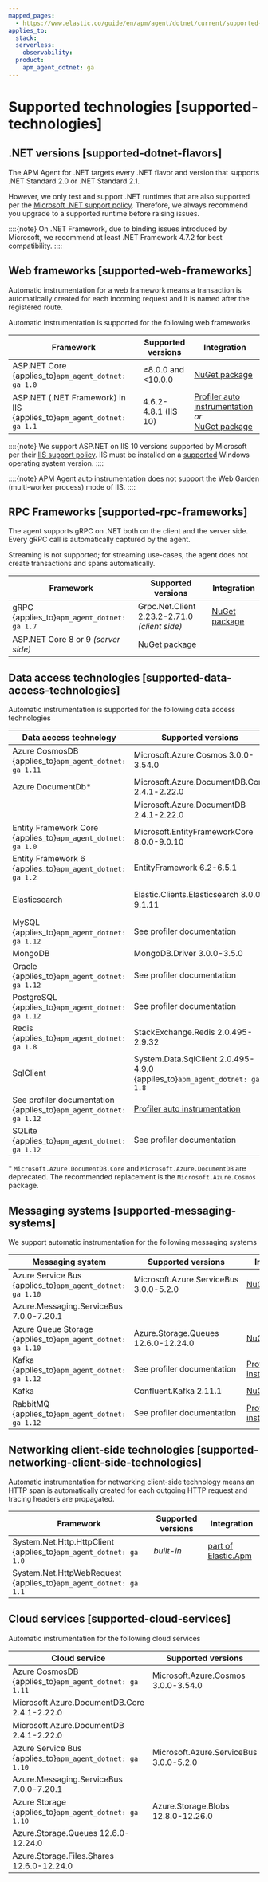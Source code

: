 ```yaml
---
mapped_pages:
  - https://www.elastic.co/guide/en/apm/agent/dotnet/current/supported-technologies.html
applies_to:
  stack:
  serverless:
    observability:
  product:
    apm_agent_dotnet: ga
---
```


# Supported technologies [supported-technologies]


## .NET versions [supported-dotnet-flavors]

The APM Agent for .NET targets every .NET flavor and version that supports .NET Standard 2.0 or .NET Standard 2.1.

However, we only test and support .NET runtimes that are also supported per the [Microsoft .NET support policy](https://dotnet.microsoft.com/platform/support/policy/dotnet-core). Therefore, we always recommend you upgrade to a supported runtime before raising issues.

::::{note}
On .NET Framework, due to binding issues introduced by Microsoft, we recommend at least .NET Framework 4.7.2 for best compatibility.
::::


## Web frameworks [supported-web-frameworks]

Automatic instrumentation for a web framework means a transaction is automatically created for each incoming request and it is named after the registered route.

Automatic instrumentation is supported for the following web frameworks

| Framework | Supported versions | Integration |
| --- | --- | --- |
| ASP.NET Core {applies_to}`apm_agent_dotnet: ga 1.0` | ≥8.0.0 and <10.0.0 | [NuGet package](/reference/setup-asp-net-core.md) |
| ASP.NET (.NET Framework) in IIS  {applies_to}`apm_agent_dotnet: ga 1.1` | 4.6.2-4.8.1 (IIS 10) | [Profiler auto instrumentation](/reference/setup-auto-instrumentation.md)<br>*or*<br>[NuGet package](/reference/setup-asp-dot-net.md) |

::::{note}
We support ASP.NET on IIS 10 versions supported by Microsoft per their [IIS support policy](https://learn.microsoft.com/lifecycle/products/internet-information-services-iis).
IIS must be installed on a [supported](https://learn.microsoft.com/windows/release-health/windows-server-release-info#windows-server-major-versions-by-servicing-option--) Windows operating system version.
::::

::::{note}
APM Agent auto instrumentation does not support the Web Garden (multi-worker process) mode of IIS. 
::::


## RPC Frameworks [supported-rpc-frameworks]

The agent supports gRPC on .NET both on the client and the server side. Every gRPC call is automatically captured by the agent.

Streaming is not supported; for streaming use-cases, the agent does not create transactions and spans automatically.

| Framework | Supported versions | Integration |
| --- | --- | --- |
| gRPC {applies_to}`apm_agent_dotnet: ga 1.7` | Grpc.Net.Client 2.23.2-2.71.0 *(client side)* | [NuGet package](/reference/setup-grpc.md) |
| ASP.NET Core 8 or 9 *(server side)* | [NuGet package](/reference/setup-asp-net-core.md) |


## Data access technologies [supported-data-access-technologies]

Automatic instrumentation is supported for the following data access technologies

| Data access technology | Supported versions | Integration |
| --- | --- | --- |
| Azure CosmosDB {applies_to}`apm_agent_dotnet: ga 1.11` | Microsoft.Azure.Cosmos 3.0.0-3.54.0 | [NuGet package](/reference/setup-azure-cosmosdb.md) |
| Azure DocumentDb\* | Microsoft.Azure.DocumentDB.Core 2.4.1-2.22.0 | [NuGet package](/reference/setup-azure-cosmosdb.md) |
| | Microsoft.Azure.DocumentDB 2.4.1-2.22.0 | [NuGet package](/reference/setup-azure-cosmosdb.md) |
| Entity Framework Core {applies_to}`apm_agent_dotnet: ga 1.0` | Microsoft.EntityFrameworkCore 8.0.0-9.0.10 | [NuGet package](/reference/setup-ef-core.md) |
| Entity Framework 6 {applies_to}`apm_agent_dotnet: ga 1.2` | EntityFramework 6.2-6.5.1 | [NuGet package](/reference/setup-ef6.md) |
| Elasticsearch | Elastic.Clients.Elasticsearch 8.0.0-9.1.11 | via OpenTelemetry Bridge |
| MySQL {applies_to}`apm_agent_dotnet: ga 1.12` | See profiler documentation | [Profiler auto instrumentation](/reference/setup-auto-instrumentation.md) |
| MongoDB | MongoDB.Driver 3.0.0-3.5.0 | [NuGet package](/reference/setup-mongo-db.md) |
| Oracle {applies_to}`apm_agent_dotnet: ga 1.12` | See profiler documentation | [Profiler auto instrumentation](/reference/setup-auto-instrumentation.md) |
| PostgreSQL {applies_to}`apm_agent_dotnet: ga 1.12` | See profiler documentation | [Profiler auto instrumentation](/reference/setup-auto-instrumentation.md) |
| Redis {applies_to}`apm_agent_dotnet: ga 1.8` | StackExchange.Redis 2.0.495-2.9.32 | [NuGet package](/reference/setup-stackexchange-redis.md) |
| SqlClient | System.Data.SqlClient 2.0.495-4.9.0 {applies_to}`apm_agent_dotnet: ga 1.8` | [NuGet package](/reference/setup-sqlclient.md) |
| See profiler documentation {applies_to}`apm_agent_dotnet: ga 1.12` | [Profiler auto instrumentation](/reference/setup-auto-instrumentation.md) |
| SQLite {applies_to}`apm_agent_dotnet: ga 1.12` | See profiler documentation | [Profiler auto instrumentation](/reference/setup-auto-instrumentation.md) |

\* `Microsoft.Azure.DocumentDB.Core` and `Microsoft.Azure.DocumentDB` are deprecated. The recommended replacement is the `Microsoft.Azure.Cosmos` package.

## Messaging systems [supported-messaging-systems]

We support automatic instrumentation for the following messaging systems

| Messaging system | Supported versions | Integration |
| --- | --- | --- |
| Azure Service Bus {applies_to}`apm_agent_dotnet: ga 1.10` | Microsoft.Azure.ServiceBus 3.0.0-5.2.0 | [NuGet package](/reference/setup-azure-servicebus.md) |
| Azure.Messaging.ServiceBus 7.0.0-7.20.1 |
| Azure Queue Storage {applies_to}`apm_agent_dotnet: ga 1.10` | Azure.Storage.Queues 12.6.0-12.24.0 | [NuGet package](/reference/setup-azure-storage.md) |
| Kafka {applies_to}`apm_agent_dotnet: ga 1.12` | See profiler documentation | [Profiler auto instrumentation](/reference/setup-auto-instrumentation.md) |
| Kafka | Confluent.Kafka 2.11.1 | [NuGet package](/reference/setup-kafka.md) |
| RabbitMQ {applies_to}`apm_agent_dotnet: ga 1.12` | See profiler documentation | [Profiler auto instrumentation](/reference/setup-auto-instrumentation.md) |


## Networking client-side technologies [supported-networking-client-side-technologies]

Automatic instrumentation for networking client-side technology means an HTTP span is automatically created for each outgoing HTTP request and tracing headers are propagated.

| Framework | Supported versions | Integration |
| --- | --- | --- |
| System.Net.Http.HttpClient {applies_to}`apm_agent_dotnet: ga 1.0` | *built-in* | [part of Elastic.Apm](/reference/public-api.md#setup-http) |
| System.Net.HttpWebRequest {applies_to}`apm_agent_dotnet: ga 1.1` |


## Cloud services [supported-cloud-services]

Automatic instrumentation for the following cloud services

| Cloud service | Supported versions | Integration |
| --- | --- | --- |
| Azure CosmosDB {applies_to}`apm_agent_dotnet: ga 1.11` | Microsoft.Azure.Cosmos 3.0.0-3.54.0 | [NuGet package](/reference/setup-azure-cosmosdb.md) |
| Microsoft.Azure.DocumentDB.Core 2.4.1-2.22.0 |
| Microsoft.Azure.DocumentDB 2.4.1-2.22.0 |
| Azure Service Bus {applies_to}`apm_agent_dotnet: ga 1.10` | Microsoft.Azure.ServiceBus 3.0.0-5.2.0 | [NuGet package](/reference/setup-azure-servicebus.md) |
| Azure.Messaging.ServiceBus 7.0.0-7.20.1 |
| Azure Storage {applies_to}`apm_agent_dotnet: ga 1.10` | Azure.Storage.Blobs 12.8.0-12.26.0 | [NuGet package](/reference/setup-azure-storage.md) |
| Azure.Storage.Queues 12.6.0-12.24.0 |
| Azure.Storage.Files.Shares 12.6.0-12.24.0 |
